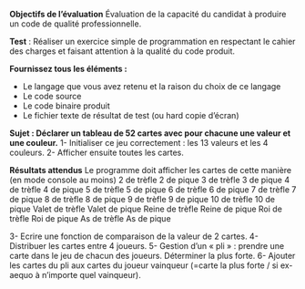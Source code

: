 **Objectifs de l’évaluation**
Évaluation de la capacité du candidat à produire un code de qualité professionnelle.

**Test** : Réaliser un exercice simple de programmation en respectant le cahier des charges et faisant
attention à la qualité du code produit.

**Fournissez tous les éléments :**
- Le langage que vous avez retenu et la raison du choix de ce langage
- Le code source
- Le code binaire produit
- Le fichier texte de résultat de test (ou hard copie d’écran)

**Sujet : Déclarer un tableau de 52 cartes avec pour chacune une valeur et une couleur.**
1- Initialiser ce jeu correctement : les 13 valeurs et les 4 couleurs.
2- Afficher ensuite toutes les cartes.

**Résultats attendus**
Le programme doit afficher les cartes de cette manière (en mode console au moins)
        2 de trèfle                         2 de pique
        3 de trèfle                         3 de pique
        4 de trèfle                         4 de pique
        5 de trèfle                         5 de pique
        6 de trèfle                         6 de pique
        7 de trèfle                         7 de pique
        8 de trèfle                         8 de pique
        9 de trèfle                         9 de pique
        10 de trèfle                        10 de pique
        Valet de trèfle                     Valet de pique
        Reine de trèfle                     Reine de pique
        Roi de trèfle                       Roi de pique
        As de trèfle                        As de pique

3- Ecrire une fonction de comparaison de la valeur de 2 cartes.
4- Distribuer les cartes entre 4 joueurs.
5- Gestion d’un « pli » : prendre une carte dans le jeu de chacun des joueurs. Déterminer la plus
forte.
6- Ajouter les cartes du pli aux cartes du joueur vainqueur (=carte la plus forte / si ex-aequo à
n’importe quel vainqueur).
